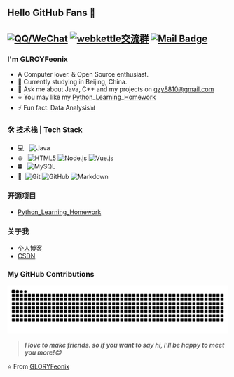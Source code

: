 ## Hello GitHub Fans 👋
[![QQ/WeChat](https://img.shields.io/badge/博客搭建QQ群-422625065-red.svg "博客搭建交流群")](https://jq.qq.com/?_wv=1027&k=58Ypj9z "博客搭建交流群")
[![webkettle交流群](https://img.shields.io/badge/webkettle交流群-487063343-red.svg "webkettle交流群")](https://jq.qq.com/?_wv=1027&k=55kiWBY "webkettle交流群")
[![Mail Badge](https://img.shields.io/badge/-joeysiwei@gmail.com-c14438?style=flat&logo=Gmail&logoColor=white&link=mailto:joeysiwei@gmail.com)](mailto:gzy810@gmail.com)
---


### I'm GLROYFeonix

- A Computer lover. & Open Source enthusiast.
- 🌱 Currently studying in Beijing, China.
- 💬 Ask me about Java, C++ and my projects on [gzy8810@gmail.com](mailto:gzy8810@gmail.com)
- ⭐ You may like my [Python_Learning_Homework](https://github.com/GLORYFeonix/Python_Learning_Homework)
- ⚡ Fun fact: Data Analysis📊

### 🛠 技术栈 | Tech Stack

- 💻 &#160; ![Java](https://img.shields.io/badge/-Java-333333?style=flat&logo=Java&logoColor=007396)
- 🌐 &#160; ![HTML5](https://img.shields.io/badge/-HTML5-333333?style=flat&logo=HTML5)
![Node.js](https://img.shields.io/badge/-Node.js-333333?style=flat&logo=node.js)
![Vue.js](https://img.shields.io/badge/-VueJS-333333?style=flat&logo=Vue.js)
- 🛢 &#160; ![MySQL](https://img.shields.io/badge/-MySQL-333333?style=flat&logo=mysql)
- 🔧 &#160;![Git](https://img.shields.io/badge/-Git-333333?style=flat&logo=git)
![GitHub](https://img.shields.io/badge/-GitHub-333333?style=flat&logo=github)
![Markdown](https://img.shields.io/badge/-Markdown-333333?style=flat&logo=markdown)

### 开源项目

- [Python_Learning_Homework](https://github.com/GLORYFeonix/Python_Learning_Homework)

### 关于我

- [个人博客](https://GLORYFeonix.github.io/)
- [CSDN](https://blog.csdn.net/u013748897?spm=1010.2135.3001.5343)

### My GitHub Contributions

![Contribution Snake](https://github.com/GLORYFeonix/GLORYFeonix/blob/main/assets/github-contribution-grid-snake.svg)

> ***I love to make friends. so if you want to say hi, I'll be happy to meet you more!😊***

⭐️ From [GLORYFeonix](https://github.com/GLORYFeonix)
